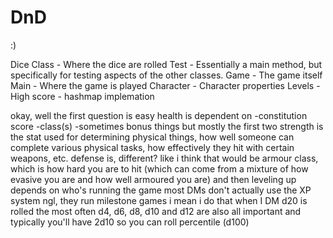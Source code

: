 # DnD
:)

Dice Class - Where the dice are rolled
Test - Essentially a main method, but specifically for testing aspects of the other classes. 
Game - The game itself
Main - Where the game is played
Character - Character properties
Levels - 
High score - hashmap implemation

okay, well the first question is easy
health is dependent on
-constitution score
-class(s)
-sometimes bonus things but mostly the first two
strength is the stat used for determining physical things, how well someone can complete various physical tasks, how effectively they hit with certain weapons, etc.
defense is, different? like i think that would be armour class, which is how hard you are to hit (which can come from a mixture of how evasive you are and how well armoured you are)
and then leveling up depends on who's running the game
most DMs don't actually use the XP system ngl, they run milestone games
i mean i do that when I DM
d20 is rolled the most often
d4, d6, d8, d10 and d12 are also all important
and typically you'll have 2d10 so you can roll percentile (d100)
